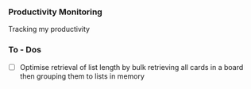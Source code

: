 ### Productivity Monitoring
Tracking my productivity

### To - Dos
- [ ] Optimise retrieval of list length by bulk retrieving all cards in a board then grouping them to lists in memory  
